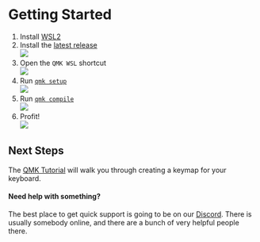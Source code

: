 # Getting Started

1. Install [WSL2](https://docs.microsoft.com/en-us/windows/wsl/install-win10)  
1. Install the [latest release](https://github.com/qmk/qmk_distro_wsl/releases/latest)  
![](install.png)
1. Open the `QMK WSL` shortcut  
![](shortcut.png)
1. Run [`qmk setup`](https://docs.qmk.fm/#/newbs_getting_started?id=set-up-qmk)  
![](setup.png)
1. Run [`qmk compile`](https://docs.qmk.fm/#/newbs_getting_started?id=_4-test-your-build-environment)  
![](compile.png)
1. Profit!  
![](finish.png)

## Next Steps

The [QMK Tutorial](https://docs.qmk.fm/#/newbs_building_firmware) will walk you through creating a keymap for your keyboard.

#### Need help with something?
The best place to get quick support is going to be on our [Discord](https://discord.gg/Uq7gcHh). There is usually somebody online, and there are a bunch of very helpful people there.
